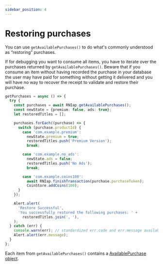 ```yaml
---
sidebar_position: 4
---
```


# Restoring purchases

You can use `getAvailablePurchases()` to do what's commonly understood as “restoring” purchases.

If for debugging you want to consume all items, you have to iterate over the purchases returned by `getAvailablePurchases()`. Beware that if you consume an item without having recorded the purchase in your database the user may have paid for something without getting it delivered and you will have no way to recover the receipt to validate and restore their purchase.

```ts
getPurchases = async () => {
  try {
    const purchases = await RNIap.getAvailablePurchases();
    const newState = {premium: false, ads: true};
    let restoredTitles = [];

    purchases.forEach((purchase) => {
      switch (purchase.productId) {
        case 'com.example.premium':
          newState.premium = true;
          restoredTitles.push('Premium Version');
          break;

        case 'com.example.no_ads':
          newState.ads = false;
          restoredTitles.push('No Ads');
          break;

        case 'com.example.coins100':
          await RNIap.finishTransaction(purchase.purchaseToken);
          CoinStore.addCoins(100);
      }
    });

    Alert.alert(
      'Restore Successful',
      'You successfully restored the following purchases: ' +
        restoredTitles.join(', '),
    );
  } catch (err) {
    console.warn(err); // standardized err.code and err.message available
    Alert.alert(err.message);
  }
};
```

Each item from `getAvailablePurchases()` contains a [AvailablePurchase object](../api_reference/available_purchase).
